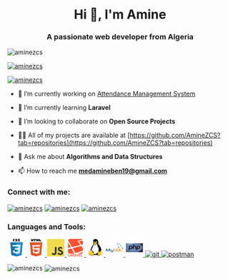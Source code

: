 <h1 align="center">Hi 👋, I'm Amine</h1>
<h3 align="center">A passionate web developer from Algeria</h3>

<p align="left"> <img src="https://komarev.com/ghpvc/?username=aminezcs&label=Profile%20views&color=0e75b6&style=flat" alt="aminezcs" /> </p>

<p align="left"> <a href="https://github.com/ryo-ma/github-profile-trophy"><img src="https://github-profile-trophy.vercel.app/?username=aminezcs" alt="aminezcs" /></a> </p>

<p align="left"> <a href="https://twitter.com/aminezcs" target="blank"><img src="https://img.shields.io/twitter/follow/aminezcs?logo=twitter&style=for-the-badge" alt="aminezcs" /></a> </p>

- 🔭 I’m currently working on [Attendance Management System](https://github.com/daw-team/gestionnaire)

- 🌱 I’m currently learning **Laravel**

- 👯 I’m looking to collaborate on **Open Source Projects**

- 👨‍💻 All of my projects are available at [https://github.com/AmineZCS?tab=repositories](https://github.com/AmineZCS?tab=repositories)

- 💬 Ask me about **Algorithms and Data Structures**

- 📫 How to reach me **medamineben19@gmail.com**

<h3 align="left">Connect with me:</h3>
<p align="left">
<a href="https://twitter.com/aminezcs" target="blank"><img align="center" src="https://raw.githubusercontent.com/rahuldkjain/github-profile-readme-generator/master/src/images/icons/Social/twitter.svg" alt="aminezcs" height="30" width="40" /></a>
<a href="https://linkedin.com/in/aminezcs" target="blank"><img align="center" src="https://raw.githubusercontent.com/rahuldkjain/github-profile-readme-generator/master/src/images/icons/Social/linked-in-alt.svg" alt="aminezcs" height="30" width="40" /></a>
<a href="https://fb.com/aminezcs" target="blank"><img align="center" src="https://raw.githubusercontent.com/rahuldkjain/github-profile-readme-generator/master/src/images/icons/Social/facebook.svg" alt="aminezcs" height="30" width="40" /></a>
</p>

<h3 align="left">Languages and Tools:</h3>
<p align="left"> <a href="https://www.w3schools.com/css/" target="_blank" rel="noreferrer"> <img src="https://raw.githubusercontent.com/devicons/devicon/master/icons/css3/css3-original-wordmark.svg" alt="css3" width="40" height="40"/> </a>  <a href="https://www.w3.org/html/" target="_blank" rel="noreferrer"> <img src="https://raw.githubusercontent.com/devicons/devicon/master/icons/html5/html5-original-wordmark.svg" alt="html5" width="40" height="40"/> </a> <a href="https://developer.mozilla.org/en-US/docs/Web/JavaScript" target="_blank" rel="noreferrer"> <img src="https://raw.githubusercontent.com/devicons/devicon/master/icons/javascript/javascript-original.svg" alt="javascript" width="40" height="40"/> </a> <a href="https://laravel.com/" target="_blank" rel="noreferrer"> <img src="https://raw.githubusercontent.com/devicons/devicon/master/icons/laravel/laravel-plain-wordmark.svg" alt="laravel" width="40" height="40"/> </a> <a href="https://www.linux.org/" target="_blank" rel="noreferrer"> <img src="https://raw.githubusercontent.com/devicons/devicon/master/icons/linux/linux-original.svg" alt="linux" width="40" height="40"/> </a> <a href="https://www.mysql.com/" target="_blank" rel="noreferrer"> <img src="https://raw.githubusercontent.com/devicons/devicon/master/icons/mysql/mysql-original-wordmark.svg" alt="mysql" width="40" height="40"/> </a> <a href="https://www.php.net" target="_blank" rel="noreferrer"> <img src="https://raw.githubusercontent.com/devicons/devicon/master/icons/php/php-original.svg" alt="php" width="40" height="40"/> </a> <a href="https://git-scm.com/" target="_blank" rel="noreferrer"> <img src="https://www.vectorlogo.zone/logos/git-scm/git-scm-icon.svg" alt="git" width="40" height="40"/> </a> <a href="https://postman.com" target="_blank" rel="noreferrer"> <img src="https://www.vectorlogo.zone/logos/getpostman/getpostman-icon.svg" alt="postman" width="40" height="40"/> </a> </p>

<p><img align="left" src="https://github-readme-stats.vercel.app/api/top-langs?username=aminezcs&show_icons=true&locale=en&layout=compact" alt="aminezcs" /></p>
<p>&nbsp;<img align="center" src="https://github-readme-stats.vercel.app/api?username=aminezcs&show_icons=true&locale=en" alt="aminezcs" /></p>
